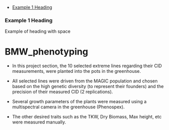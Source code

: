 - [Example 1 Heading](###Example%201%20Heading)

### Example 1 Heading

Example of heading with space
# BMW_phenotyping

 - In this project section, the 10 selected extreme lines regarding their CID measurements, were planted into the pots in the greenhouse.

 
-  All selected lines were driven from the MAGIC population and chosen based on the high genetic diversity (to represent their founders) and the precision of 
   their measured CID (2 replications).

 
-  Several growth parameters of the plants were measured using a multispectral camera in the greenhouse (Phenospex).
  
-  The other desired traits such as the TKW, Dry Biomass, Max height, etc were measured manually.
